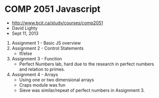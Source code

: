COMP 2051 Javascript
====================

*	http://www.bcit.ca/study/courses/comp2051
*	David Lighty
*	Sept 11, 2013

1. Assignment 1 - Basic JS overview
2. Assignment 2 - Control Statements
	* If/else
3. Assignment 3 - Function
	* Perfect Numbers lab, hard due to the research in perfect numbers and relation to primes.
4. Assignment 4 - Arrays
	* Using one or two dimensional arrays
	* Craps module was fun
	* Sieve was similar/repeat of perfect numbers in Assignment 3.